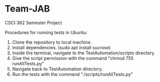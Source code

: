 # Team-JAB
CSCI 362 Semester Project

Procedures for running tests in Ubuntu:

1. Clone the repository to local machine.
2. Install dependencies. (sudo apt install sucrose)
3. Inside the terminal, navigate to the TestAutomation/scripts directory.
4. Give the script permission with the command "chmod 755 runAllTests.py"
5. Navigate back to TestAutomation directory.
6. Run the tests with the command "./scripts/runAllTests.py"
